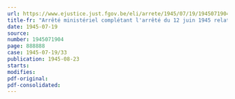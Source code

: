 ```yaml
---
url: https://www.ejustice.just.fgov.be/eli/arrete/1945/07/19/1945071904/justel
title-fr: "Arrêté ministériel complétant l'arrêté du 12 juin 1945 relatif à la mobilisation de la récolte de 1945"
date: 1945-07-19
source:
number: 1945071904
page: 888888
case: 1945-07-19/33
publication: 1945-08-23
starts:
modifies:
pdf-original:
pdf-consolidated:
---
```


